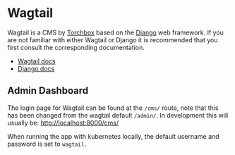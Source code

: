 # Wagtail

Wagtail is a CMS by [Torchbox](https://torchbox.com/) based on the [Django](https://djangoproject.com/) web framework. If you are not familiar with either Wagtail or Django it is recommended that you first consult the corresponding documentation.

- [Wagtail docs](https://docs.wagtail.io/)
- [Django docs](https://docs.djangoproject.com/)

## Admin Dashboard

The login page for Wagtail can be found at the `/cms/` route, note that this has been changed from the wagtail default `/admin/`.
In development this will usually be: [http://localhost:8000/cms/](http://localhost:8000/cms/)

When running the app with kubernetes locally, the default username and password is set to `wagtail`.
